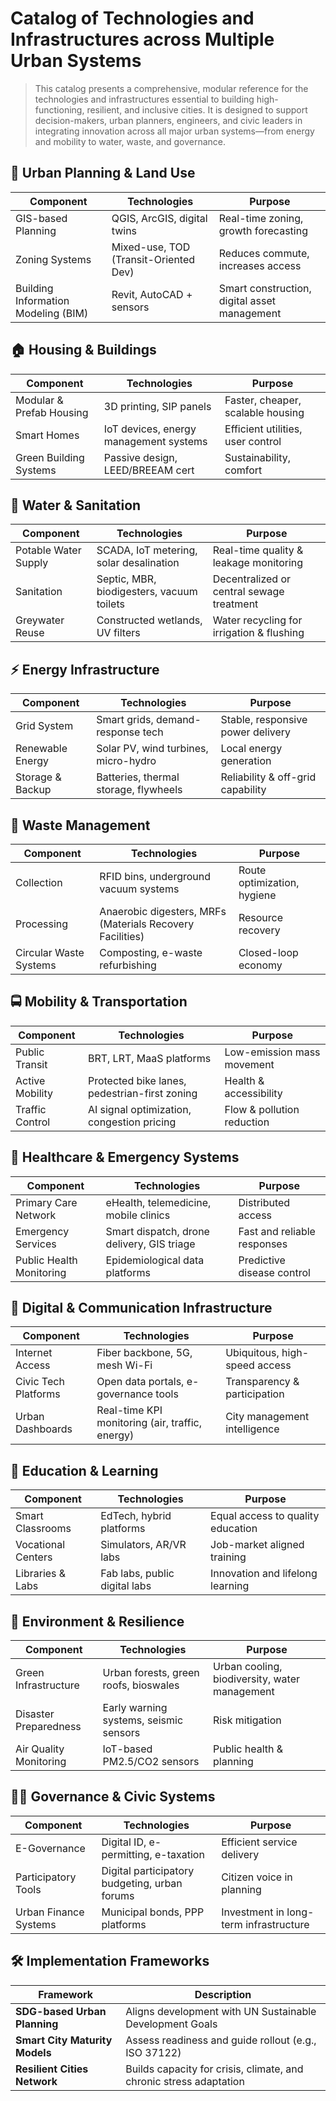 # Catalog of Technologies and Infrastructures across Multiple Urban Systems

> This catalog presents a comprehensive, modular reference for the technologies and infrastructures essential to building high-functioning, resilient, and inclusive cities. It is designed to support decision-makers, urban planners, engineers, and civic leaders in integrating innovation across all major urban systems—from energy and mobility to water, waste, and governance.

## 🧱 **Urban Planning & Land Use**

| Component                           | Technologies                          | Purpose                                      |
| ----------------------------------- | ------------------------------------- | -------------------------------------------- |
| GIS-based Planning                  | QGIS, ArcGIS, digital twins           | Real-time zoning, growth forecasting         |
| Zoning Systems                      | Mixed-use, TOD (Transit-Oriented Dev) | Reduces commute, increases access            |
| Building Information Modeling (BIM) | Revit, AutoCAD + sensors              | Smart construction, digital asset management |

## 🏠 **Housing & Buildings**

| Component                | Technologies                           | Purpose                           |
| ------------------------ | -------------------------------------- | --------------------------------- |
| Modular & Prefab Housing | 3D printing, SIP panels                | Faster, cheaper, scalable housing |
| Smart Homes              | IoT devices, energy management systems | Efficient utilities, user control |
| Green Building Systems   | Passive design, LEED/BREEAM cert       | Sustainability, comfort           |

## 🚰 **Water & Sanitation**

| Component            | Technologies                              | Purpose                                   |
| -------------------- | ----------------------------------------- | ----------------------------------------- |
| Potable Water Supply | SCADA, IoT metering, solar desalination   | Real-time quality & leakage monitoring    |
| Sanitation           | Septic, MBR, biodigesters, vacuum toilets | Decentralized or central sewage treatment |
| Greywater Reuse      | Constructed wetlands, UV filters          | Water recycling for irrigation & flushing |

## ⚡ **Energy Infrastructure**

| Component        | Technologies                          | Purpose                           |
| ---------------- | ------------------------------------- | --------------------------------- |
| Grid System      | Smart grids, demand-response tech     | Stable, responsive power delivery |
| Renewable Energy | Solar PV, wind turbines, micro-hydro  | Local energy generation           |
| Storage & Backup | Batteries, thermal storage, flywheels | Reliability & off-grid capability |

## 🚮 **Waste Management**

| Component              | Technologies                                              | Purpose                     |
| ---------------------- | --------------------------------------------------------- | --------------------------- |
| Collection             | RFID bins, underground vacuum systems                     | Route optimization, hygiene |
| Processing             | Anaerobic digesters, MRFs (Materials Recovery Facilities) | Resource recovery           |
| Circular Waste Systems | Composting, e-waste refurbishing                          | Closed-loop economy         |

## 🚍 **Mobility & Transportation**

| Component       | Technologies                                  | Purpose                    |
| --------------- | --------------------------------------------- | -------------------------- |
| Public Transit  | BRT, LRT, MaaS platforms                      | Low-emission mass movement |
| Active Mobility | Protected bike lanes, pedestrian-first zoning | Health & accessibility     |
| Traffic Control | AI signal optimization, congestion pricing    | Flow & pollution reduction |

## 🏥 **Healthcare & Emergency Systems**

| Component                | Technologies                               | Purpose                     |
| ------------------------ | ------------------------------------------ | --------------------------- |
| Primary Care Network     | eHealth, telemedicine, mobile clinics      | Distributed access          |
| Emergency Services       | Smart dispatch, drone delivery, GIS triage | Fast and reliable responses |
| Public Health Monitoring | Epidemiological data platforms             | Predictive disease control  |

## 📡 **Digital & Communication Infrastructure**

| Component            | Technologies                                    | Purpose                       |
| -------------------- | ----------------------------------------------- | ----------------------------- |
| Internet Access      | Fiber backbone, 5G, mesh Wi-Fi                  | Ubiquitous, high-speed access |
| Civic Tech Platforms | Open data portals, e-governance tools           | Transparency & participation  |
| Urban Dashboards     | Real-time KPI monitoring (air, traffic, energy) | City management intelligence  |

## 📘 **Education & Learning**

| Component          | Technologies                  | Purpose                           |
| ------------------ | ----------------------------- | --------------------------------- |
| Smart Classrooms   | EdTech, hybrid platforms      | Equal access to quality education |
| Vocational Centers | Simulators, AR/VR labs        | Job-market aligned training       |
| Libraries & Labs   | Fab labs, public digital labs | Innovation and lifelong learning  |

## 🌿 **Environment & Resilience**

| Component              | Technologies                           | Purpose                                       |
| ---------------------- | -------------------------------------- | --------------------------------------------- |
| Green Infrastructure   | Urban forests, green roofs, bioswales  | Urban cooling, biodiversity, water management |
| Disaster Preparedness  | Early warning systems, seismic sensors | Risk mitigation                               |
| Air Quality Monitoring | IoT-based PM2.5/CO2 sensors            | Public health & planning                      |

## 🧑‍💼 **Governance & Civic Systems**

| Component             | Technologies                                  | Purpose                                |
| --------------------- | --------------------------------------------- | -------------------------------------- |
| E-Governance          | Digital ID, e-permitting, e-taxation          | Efficient service delivery             |
| Participatory Tools   | Digital participatory budgeting, urban forums | Citizen voice in planning              |
| Urban Finance Systems | Municipal bonds, PPP platforms                | Investment in long-term infrastructure |

## 🛠️ Implementation Frameworks

| Framework                      | Description                                                        |
| ------------------------------ | ------------------------------------------------------------------ |
| **SDG-based Urban Planning**   | Aligns development with UN Sustainable Development Goals           |
| **Smart City Maturity Models** | Assess readiness and guide rollout (e.g., ISO 37122)               |
| **Resilient Cities Network**   | Builds capacity for crisis, climate, and chronic stress adaptation |
